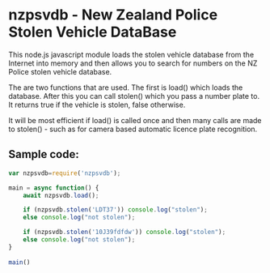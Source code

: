 # nzpsvdb - New Zealand Police Stolen Vehicle DataBase

This node.js javascript module loads the stolen vehicle database from the Internet into memory and then allows you to
search for numbers on the NZ Police stolen vehicle database.

The are two functions that are used.  The first is load() which loads the database.  After this you can call stolen() which you
pass a number plate to.  It returns true if the vehicle is stolen, false otherwise.

It will be most efficient if load() is called once and then many calls are made to stolen() - such as for camera based automatic licence
plate recognition.


## Sample code:

```javascript
var nzpsvdb=require('nzpsvdb');

main = async function() {
	await nzpsvdb.load();

	if (nzpsvdb.stolen('LDT37')) console.log("stolen");
	else console.log("not stolen");

	if (nzpsvdb.stolen('10J39fdfdw')) console.log("stolen");
	else console.log("not stolen");
}
   
main()
```